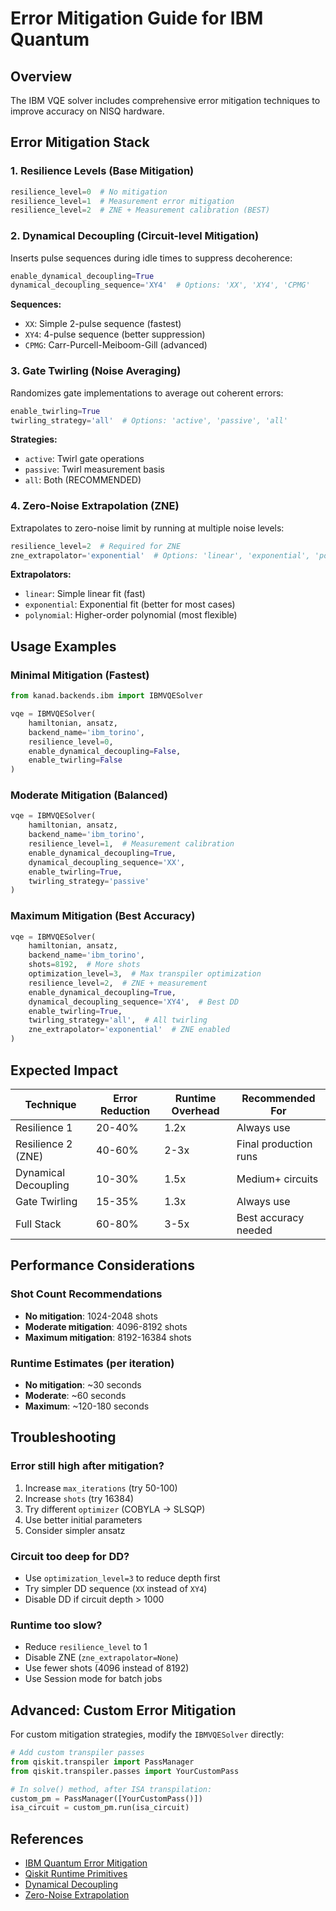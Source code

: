 # Error Mitigation Guide for IBM Quantum

## Overview

The IBM VQE solver includes comprehensive error mitigation techniques to improve accuracy on NISQ hardware.

## Error Mitigation Stack

### 1. **Resilience Levels** (Base Mitigation)

```python
resilience_level=0  # No mitigation
resilience_level=1  # Measurement error mitigation
resilience_level=2  # ZNE + Measurement calibration (BEST)
```

### 2. **Dynamical Decoupling** (Circuit-level Mitigation)

Inserts pulse sequences during idle times to suppress decoherence:

```python
enable_dynamical_decoupling=True
dynamical_decoupling_sequence='XY4'  # Options: 'XX', 'XY4', 'CPMG'
```

**Sequences:**
- `XX`: Simple 2-pulse sequence (fastest)
- `XY4`: 4-pulse sequence (better suppression)
- `CPMG`: Carr-Purcell-Meiboom-Gill (advanced)

### 3. **Gate Twirling** (Noise Averaging)

Randomizes gate implementations to average out coherent errors:

```python
enable_twirling=True
twirling_strategy='all'  # Options: 'active', 'passive', 'all'
```

**Strategies:**
- `active`: Twirl gate operations
- `passive`: Twirl measurement basis
- `all`: Both (RECOMMENDED)

### 4. **Zero-Noise Extrapolation (ZNE)**

Extrapolates to zero-noise limit by running at multiple noise levels:

```python
resilience_level=2  # Required for ZNE
zne_extrapolator='exponential'  # Options: 'linear', 'exponential', 'polynomial'
```

**Extrapolators:**
- `linear`: Simple linear fit (fast)
- `exponential`: Exponential fit (better for most cases)
- `polynomial`: Higher-order polynomial (most flexible)

## Usage Examples

### Minimal Mitigation (Fastest)
```python
from kanad.backends.ibm import IBMVQESolver

vqe = IBMVQESolver(
    hamiltonian, ansatz,
    backend_name='ibm_torino',
    resilience_level=0,
    enable_dynamical_decoupling=False,
    enable_twirling=False
)
```

### Moderate Mitigation (Balanced)
```python
vqe = IBMVQESolver(
    hamiltonian, ansatz,
    backend_name='ibm_torino',
    resilience_level=1,  # Measurement calibration
    enable_dynamical_decoupling=True,
    dynamical_decoupling_sequence='XX',
    enable_twirling=True,
    twirling_strategy='passive'
)
```

### Maximum Mitigation (Best Accuracy)
```python
vqe = IBMVQESolver(
    hamiltonian, ansatz,
    backend_name='ibm_torino',
    shots=8192,  # More shots
    optimization_level=3,  # Max transpiler optimization
    resilience_level=2,  # ZNE + measurement
    enable_dynamical_decoupling=True,
    dynamical_decoupling_sequence='XY4',  # Best DD
    enable_twirling=True,
    twirling_strategy='all',  # All twirling
    zne_extrapolator='exponential'  # ZNE enabled
)
```

## Expected Impact

| Technique | Error Reduction | Runtime Overhead | Recommended For |
|-----------|----------------|------------------|-----------------|
| Resilience 1 | 20-40% | 1.2x | Always use |
| Resilience 2 (ZNE) | 40-60% | 2-3x | Final production runs |
| Dynamical Decoupling | 10-30% | 1.5x | Medium+ circuits |
| Gate Twirling | 15-35% | 1.3x | Always use |
| Full Stack | 60-80% | 3-5x | Best accuracy needed |

## Performance Considerations

### Shot Count Recommendations
- **No mitigation**: 1024-2048 shots
- **Moderate mitigation**: 4096-8192 shots
- **Maximum mitigation**: 8192-16384 shots

### Runtime Estimates (per iteration)
- **No mitigation**: ~30 seconds
- **Moderate**: ~60 seconds
- **Maximum**: ~120-180 seconds

## Troubleshooting

### Error still high after mitigation?
1. Increase `max_iterations` (try 50-100)
2. Increase `shots` (try 16384)
3. Try different `optimizer` (COBYLA → SLSQP)
4. Use better initial parameters
5. Consider simpler ansatz

### Circuit too deep for DD?
- Use `optimization_level=3` to reduce depth first
- Try simpler DD sequence (`XX` instead of `XY4`)
- Disable DD if circuit depth > 1000

### Runtime too slow?
- Reduce `resilience_level` to 1
- Disable ZNE (`zne_extrapolator=None`)
- Use fewer shots (4096 instead of 8192)
- Use Session mode for batch jobs

## Advanced: Custom Error Mitigation

For custom mitigation strategies, modify the `IBMVQESolver` directly:

```python
# Add custom transpiler passes
from qiskit.transpiler import PassManager
from qiskit.transpiler.passes import YourCustomPass

# In solve() method, after ISA transpilation:
custom_pm = PassManager([YourCustomPass()])
isa_circuit = custom_pm.run(isa_circuit)
```

## References

- [IBM Quantum Error Mitigation](https://quantum.ibm.com/docs/guides/error-mitigation)
- [Qiskit Runtime Primitives](https://quantum.ibm.com/docs/guides/primitives)
- [Dynamical Decoupling](https://quantum.ibm.com/docs/guides/dynamical-decoupling)
- [Zero-Noise Extrapolation](https://quantum.ibm.com/docs/guides/zero-noise-extrapolation)
